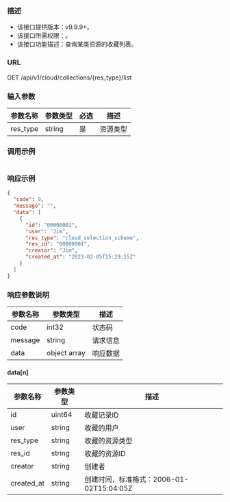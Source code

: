 ### 描述

- 该接口提供版本：v9.9.9+。
- 该接口所需权限：。
- 该接口功能描述：查询某类资源的收藏列表。

### URL

GET /api/v1/cloud/collections/{res_type}/list

### 输入参数

| 参数名称     | 参数类型   | 必选 | 描述   |
|----------|--------|----|------|
| res_type | string | 是  | 资源类型 |

### 调用示例

```json
```

### 响应示例

```json
{
  "code": 0,
  "message": "",
  "data": [
    {
      "id": "00000001",
      "user": "Jim",
      "res_type": "cloud_selection_scheme",
      "res_id": "00000001",
      "creator": "Jim",
      "created_at": "2023-02-05T15:29:15Z"
    }
  ]
}
```

### 响应参数说明

| 参数名称    | 参数类型         | 描述   |
|---------|--------------|------|
| code    | int32        | 状态码  |
| message | string       | 请求信息 |
| data    | object array | 响应数据 |

#### data[n]

| 参数名称       | 参数类型   | 描述                             |
|------------|--------|--------------------------------|
| id         | uint64 | 收藏记录ID                         |
| user       | string | 收藏的用户                          |
| res_type   | string | 收藏的资源类型                        |
| res_id     | string | 收藏的资源ID                        |
| creator    | string | 创建者                            |
| created_at | string | 创建时间，标准格式：2006-01-02T15:04:05Z |
